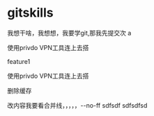 # gitskills
我想干啥，我想想，我要学git,那我先提交次
a

使用privdo VPN工具连上去搭

feature1

使用privdo VPN工具连上去搭

删除缓存

改内容我要看合并线，，，，，--no-ff sdfsdf sdfsdfsd